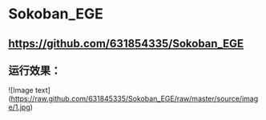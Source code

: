  Sokoban_EGE<br>
==================================================================================================
https://github.com/631854335/Sokoban_EGE<br><br>
运行效果：
---------------------------------------------------------------------------------------------------
![Image text] 
(https://raw.github.com/631845335/Sokoban_EGE/raw/master/source/image/1.jpg)
